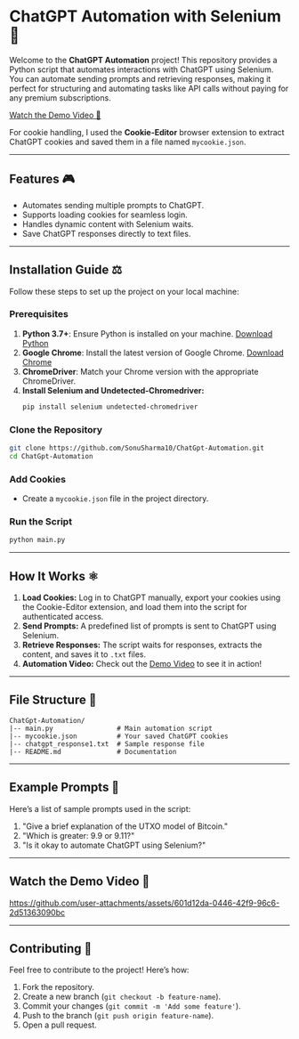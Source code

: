 # ChatGPT Automation with Selenium 🎨

Welcome to the **ChatGPT Automation** project! This repository provides a Python script that automates interactions with ChatGPT using Selenium. You can automate sending prompts and retrieving responses, making it perfect for structuring and automating tasks like API calls without paying for any premium subscriptions. 

[Watch the Demo Video 🎥](#watch-the-demo-video-)

For cookie handling, I used the **Cookie-Editor** browser extension to extract ChatGPT cookies and saved them in a file named `mycookie.json`.

---

## Features 🎮

- Automates sending multiple prompts to ChatGPT.
- Supports loading cookies for seamless login.
- Handles dynamic content with Selenium waits.
- Save ChatGPT responses directly to text files.

---

## Installation Guide ⚖️

Follow these steps to set up the project on your local machine:

### Prerequisites
1. **Python 3.7+**: Ensure Python is installed on your machine. [Download Python](https://www.python.org/downloads/)
2. **Google Chrome**: Install the latest version of Google Chrome. [Download Chrome](https://www.google.com/chrome/)
3. **ChromeDriver**: Match your Chrome version with the appropriate ChromeDriver.
4. **Install Selenium and Undetected-Chromedriver:**
   ```bash
   pip install selenium undetected-chromedriver
   ```

### Clone the Repository
```bash
git clone https://github.com/SonuSharma10/ChatGpt-Automation.git
cd ChatGpt-Automation
```

### Add Cookies
- Create a `mycookie.json` file in the project directory.

### Run the Script
```bash
python main.py
```

---

## How It Works ⚛️

1. **Load Cookies:** Log in to ChatGPT manually, export your cookies using the Cookie-Editor extension, and load them into the script for authenticated access.
2. **Send Prompts:** A predefined list of prompts is sent to ChatGPT using Selenium.
3. **Retrieve Responses:** The script waits for responses, extracts the content, and saves it to `.txt` files.
4. **Automation Video:** Check out the [Demo Video](#watch-the-demo-video) to see it in action!

---

## File Structure 📁

```
ChatGpt-Automation/
|-- main.py                # Main automation script
|-- mycookie.json          # Your saved ChatGPT cookies
|-- chatgpt_response1.txt  # Sample response file
|-- README.md              # Documentation
```

---

## Example Prompts 🔹
Here’s a list of sample prompts used in the script:

1. "Give a brief explanation of the UTXO model of Bitcoin."
2. "Which is greater: 9.9 or 9.11?"
3. "Is it okay to automate ChatGPT using Selenium?"

---

## Watch the Demo Video 🎥

https://github.com/user-attachments/assets/601d12da-0446-42f9-96c6-2d51363090bc

---

## Contributing 💪

Feel free to contribute to the project! Here’s how:

1. Fork the repository.
2. Create a new branch (`git checkout -b feature-name`).
3. Commit your changes (`git commit -m 'Add some feature'`).
4. Push to the branch (`git push origin feature-name`).
5. Open a pull request.

